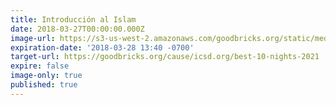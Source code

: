 ```yaml
---
title: Introducción al Islam
date: 2018-03-27T00:00:00.000Z
image-url: https://s3-us-west-2.amazonaws.com/goodbricks.org/static/media/icsd/Last+10+ngihts.jpeg
expiration-date: '2018-03-28 13:40 -0700'
target-url: https://goodbricks.org/cause/icsd.org/best-10-nights-2021
expire: false
image-only: true
published: true
---
```

